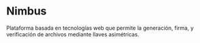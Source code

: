 # Nimbus
Plataforma basada en tecnologías web que permite la generación, firma, y verificación de archivos mediante llaves asimétricas.
